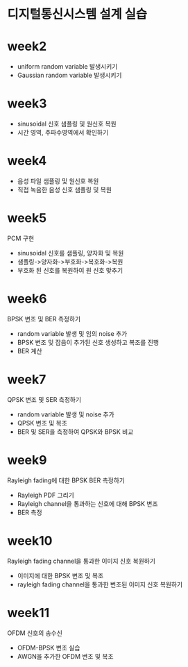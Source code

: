 # 디지털통신시스템 설계 실습

# week2
- uniform random variable 발생시키기
- Gaussian random variable 발생시키기

# week3
- sinusoidal 신호 샘플링 및 원신호 복원
- 시간 영역, 주파수영역에서 확인하기

# week4
- 음성 파일 샘플링 및 원신호 복원
- 직접 녹음한 음성 신호 샘플링 및 복원

# week5
PCM 구현
- sinusoidal 신호를 샘플링, 양자화 및 복원
- 샘플링->양자화->부호화->복호화->복원
- 부호화 된 신호를 복원하여 원 신호 맞추기

# week6
BPSK 변조 및 BER 측정하기
- random variable 발생 및 임의 noise 추가
- BPSK 변조 및 잡음이 추가된 신호 생성하고 복조를 진행
- BER 계산

# week7
QPSK 변조 및 SER 측정하기
- random variable 발생 및 noise 추가
- QPSK 변조 및 복조
- BER 및 SER을 측정하여 QPSK와 BPSK 비교

# week9
Rayleigh fading에 대한 BPSK BER 측정하기
- Rayleigh PDF 그리기
- Rayleigh channel을 통과하는 신호에 대해 BPSK 변조
- BER 측정

# week10
Rayleigh fading channel을 통과한 이미지 신호 복원하기
- 이미지에 대한 BPSK 변조 및 복조
- rayleigh fading channel을 통과한 변조된 이미지 신호 복원하기

# week11
OFDM 신호의 송수신
- OFDM-BPSK 변조 실습
- AWGN을 추가한 OFDM 변조 및 복조